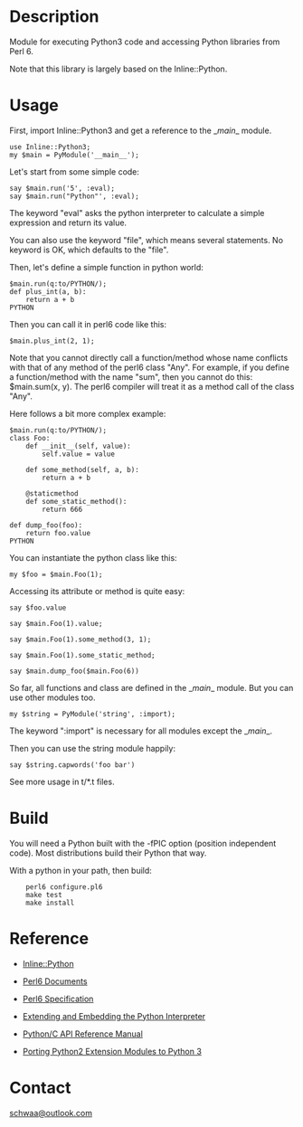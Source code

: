 # Description

Module for executing Python3 code and accessing Python libraries from Perl 6.

Note that this library is largely based on the Inline::Python.

# Usage

First, import Inline::Python3 and get a reference to the \__main__ module.
```
use Inline::Python3;
my $main = PyModule('__main__');
```
Let's start from some simple code:

```
say $main.run('5', :eval);
say $main.run("Python"', :eval); 
```

The keyword "eval" asks the python interpreter to calculate a simple expression and return its value.

You can also use the keyword "file", which means several statements.  No keyword is OK, which defaults to the "file".

Then, let's define a simple function in python world:

```
$main.run(q:to/PYTHON/);
def plus_int(a, b):
	return a + b
PYTHON
```
Then you can call it in perl6 code like this:
```
$main.plus_int(2, 1);
```

Note that you cannot directly call a function/method whose name conflicts with that of any method of the perl6 class "Any". For example, if you define a function/method with the name "sum", then you cannot do this: $main.sum(x, y). The perl6 compiler will treat it as a method call of the class "Any".

Here follows a bit more complex example:

```
$main.run(q:to/PYTHON/);
class Foo:
    def __init__(self, value):
        self.value = value
  
    def some_method(self, a, b):
        return a + b
        
	@staticmethod
    def some_static_method():
    	return 666
	
def dump_foo(foo):
    return foo.value
PYTHON
```

You can instantiate the python class like this:

```
my $foo = $main.Foo(1);
```

Accessing its attribute or method is quite easy:

```
say $foo.value 

say $main.Foo(1).value;

say $main.Foo(1).some_method(3, 1);

say $main.Foo(1).some_static_method;

say $main.dump_foo($main.Foo(6))
```

So far,  all functions and class are defined in the \__main__ module. But you can  use other modules too.

```
my $string = PyModule('string', :import);
```

The keyword ":import" is necessary for all modules except the \__main__.

Then you can use the string module happily:

```
say $string.capwords('foo bar')
```

See more usage in t/*.t files.

# Build

You will need a Python built with the -fPIC option (position independent code). Most distributions build their Python that way. 


With a python in your path, then build:

```
    perl6 configure.pl6
    make test
    make install
```



# Reference

- [Inline::Python](https://github.com/niner/Inline-Python)

- [Perl6 Documents](https://docs.perl6.org)

- [Perl6 Specification](https://design.perl6.org/)

- [Extending and Embedding the Python Interpreter](https://docs.python.org/3/extending/index.html)

- [Python/C API Reference Manual](https://docs.python.org/3/c-api/index.html)

- [Porting Python2 Extension Modules to Python 3](https://docs.python.org/3.6/howto/cporting.html?highlight=pymodinit_func)



# Contact

schwaa@outlook.com